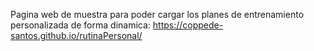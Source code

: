 Pagina web de muestra para poder cargar los planes de entrenamiento personalizada de forma dinamica: https://coppede-santos.github.io/rutinaPersonal/
